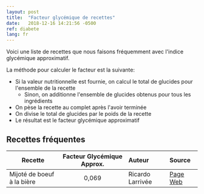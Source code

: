 ```yaml
---
layout: post
title:  "Facteur glycémique de recettes"
date:   2018-12-16 14:21:56 -0500
ref: diabete
lang: fr
---
```

Voici une liste de recettes que nous faisons fréquemment avec l'indice glycémique approximatif.

La méthode pour calculer le facteur est la suivante:
* Si la valeur nutritionnelle est fournie, on calcul le total de glucides pour l'ensemble de la recette
  * Sinon, on additionne l'ensemble de glucides obtenus pour tous les ingrédients
* On pèse la recette au complet après l'avoir terminée
* On divise le total de glucides par le poids de la recette
* Le résultat est le facteur glycémique approximatif

## Recettes fréquentes

| Recette | Facteur Glycémique Approx. | Auteur |Source |
|---|:---:|:---|:---|
|Mijoté de boeuf à la bière|0,069|Ricardo Larrivée|[Page Web](https://www.ricardocuisine.com/recettes/5056-mijote-de-boeuf-a-la-biere)|